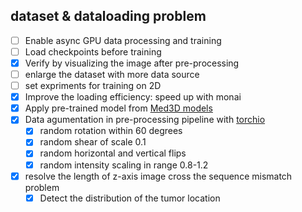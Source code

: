
## dataset & dataloading problem
- [ ] Enable async GPU data processing and training
- [ ] Load checkpoints before training
- [x] Verify by visualizing the image after pre-processing
- [ ] enlarge the dataset with more data source
- [ ] set expriments for training on 2D
- [x] Improve the loading efficiency: speed up with monai
- [x] Apply pre-trained model from [Med3D models](https://github.com/Tencent/MedicalNet)
- [x] Data agumentation in pre-processing pipeline with [torchio](https://github.com/TorchIO-project/torchio)
    - [x] random rotation within 60 degrees
    - [x] random shear of scale 0.1
    - [x] random horizontal and vertical flips
    - [x] random intensity scaling in range 0.8-1.2
- [x] resolve the length of z-axis image cross the sequence mismatch problem
    - [x] Detect the distribution of the tumor location
